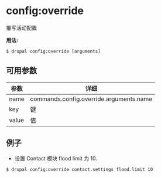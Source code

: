 # config:override
覆写活动配置

**用法:**
```
$ drupal config:override [arguments]
```

## 可用参数
参数 | 详细
---------|-------------
name | commands.config.override.arguments.name
key | 键
value | 值

## 例子
* 设置 Contact 模块 flood limit 为 10.
```
$ drupal config:override contact.settings flood.limit 10
```
